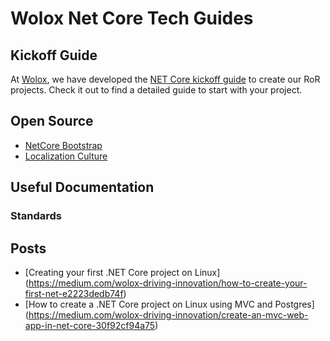 # Wolox Net Core Tech Guides

## Kickoff Guide

At [Wolox](http://wolox.com.ar), we have developed the [NET Core kickoff guide](./docs/kickoff/README.md) to create our RoR projects. Check it out to find a detailed guide to start with your project.

## Open Source

- [NetCore Bootstrap](https://github.com/wolox/netcore-bootstrap)
- [Localization Culture](https://github.com/Wolox/localization-culture-core)

## Useful Documentation

### Standards

## Posts

- [Creating your first .NET Core project on Linux]
(https://medium.com/wolox-driving-innovation/how-to-create-your-first-net-e2223dedb74f)
- [How to create a .NET Core project on Linux using MVC and Postgres]
(https://medium.com/wolox-driving-innovation/create-an-mvc-web-app-in-net-core-30f92cf94a75)
